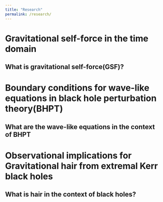 ```yaml
---
title: "Research"
permalink: /research/
---
```


# Gravitational self-force in the time domain

## What is gravitational self-force(GSF)?


# Boundary conditions for wave-like equations in black hole perturbation theory(BHPT)

## What are the wave-like equations in the context of BHPT



# Observational implications for Gravitational hair from extremal Kerr black holes

## What is hair in the context of black holes?


